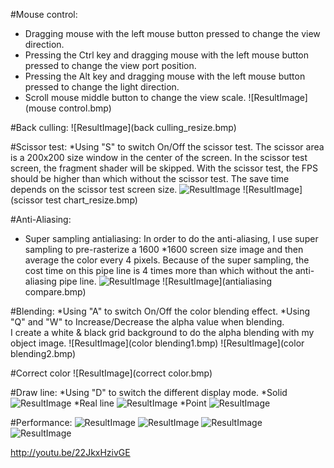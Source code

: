 

#Mouse control:
* Dragging mouse with the left mouse button pressed to change the view direction.
* Pressing the Ctrl key and dragging mouse with the left mouse button pressed to change the view port position.
* Pressing the Alt key and dragging mouse with the left mouse button pressed to change the light direction.
* Scroll mouse middle button to change the view scale.
![ResultImage](mouse control.bmp)

#Back culling:
![ResultImage](back culling_resize.bmp)

#Scissor test:
*Using "S" to switch On/Off the scissor test. The scissor area is a 200x200 size window in the center of the screen.
In the scissor test screen, the fragment shader will be skipped. With the scissor test, the FPS should be higher than which without the scissor test. 
The save time depends on the scissor test screen size. 
![ResultImage](scissortest.bmp)
![ResultImage](scissor test chart_resize.bmp)

#Anti-Aliasing:
* Super sampling antialiasing:
In order to do the anti-aliasing, I use super sampling to pre-rasterize a 1600 *1600 screen size image and then average the color every 4 pixels.
Because of the super sampling, the cost time on this pipe line is 4 times more than which without the anti-aliasing pipe line.
![ResultImage](supersampling.bmp)
![ResultImage](antialiasing compare.bmp)


#Blending:
*Using "A" to switch On/Off the color blending effect.
*Using "Q" and "W" to Increase/Decrease the alpha value when blending.  
I create a white & black grid background to do the alpha blending with my object image. 
![ResultImage](color blending1.bmp)
![ResultImage](color blending2.bmp)

#Correct color
![ResultImage](correct color.bmp)

#Draw line:
*Using "D" to switch the different display mode. 
*Solid
![ResultImage](solidline1.bmp)
*Real line
![ResultImage](realline.bmp)
*Point
![ResultImage](point.bmp)

#Performance:
![ResultImage](tilesize1.bmp)
![ResultImage](tilesize1_chart.bmp)
![ResultImage](tilesize2.bmp)
![ResultImage](tilesize2_chart.bmp)

http://youtu.be/22JkxHzivGE

